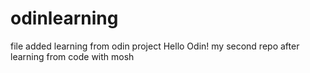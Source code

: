 # odinlearning
file added learning from odin project
Hello Odin! my second repo after learning from code with mosh